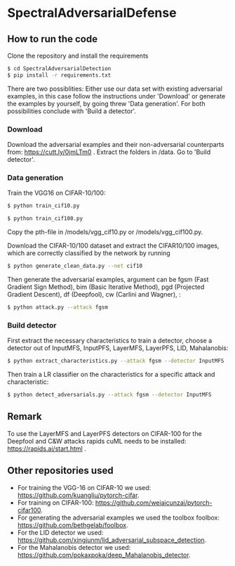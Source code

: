 # SpectralAdversarialDefense


## How to run the code

Clone the repository and install the requirements
```sh
$ cd SpectralAdversarialDetection
$ pip install -r requirements.txt
```

There are two possiblities: Either use our data set with existing adversarial examples, in this case follow the instructions under 'Download' or generate the examples by yourself, by going threw 'Data generation'. For both possibilities conclude with 'Build a detector'.

### Download

Download the adversarial examples and their non-adversarial counterparts from:
https://cutt.ly/0jmLTm0 . Extract the folders in /data. Go to 'Build detector'.

### Data generation

Train the VGG16 on CIFAR-10/100:
```sh
$ python train_cif10.py
```

```sh
$ python train_cif100.py
```

Copy the pth-file in /models/vgg_cif10.py or /models/vgg_cif100.py.

Download the CIFAR-10/100 dataset and extract the CIFAR10/100 images, which are correctly classified by the network by running
```sh
$ python generate_clean_data.py --net cif10
```

Then generate the adversarial examples, argument can be fgsm (Fast Gradient Sign Method), bim (Basic Iterative Method), pgd (Projected Gradient Descent), df (Deepfool), cw (Carlini and Wagner), :
```sh
$ python attack.py --attack fgsm
```

### Build detector

First extract the necessary characteristics to train a detector, choose a detector out of InputMFS, InputPFS, LayerMFS, LayerPFS, LID, Mahalanobis: 

```sh
$ python extract_characteristics.py --attack fgsm --detector InputMFS
```


Then train a LR classifier on the characteristics for a specific attack and characteristic:
```sh
$ python detect_adversarials.py --attack fgsm --detector InputMFS
```

## Remark

To use the LayerMFS and LayerPFS detectors on CIFAR-100 for the Deepfool and C&W attacks rapids cuML needs to be installed:
https://rapids.ai/start.html .

## Other repositories used
* For training the VGG-16 on CIFAR-10 we used:
https://github.com/kuangliu/pytorch-cifar.
* For training on CIFAR-100:
https://github.com/weiaicunzai/pytorch-cifar100.
* For generating the adversarial examples we used the toolbox foolbox:
https://github.com/bethgelab/foolbox.
* For the LID detector we used:
https://github.com/xingjunm/lid_adversarial_subspace_detection.
* For the Mahalanobis detector we used:
https://github.com/pokaxpoka/deep_Mahalanobis_detector.

